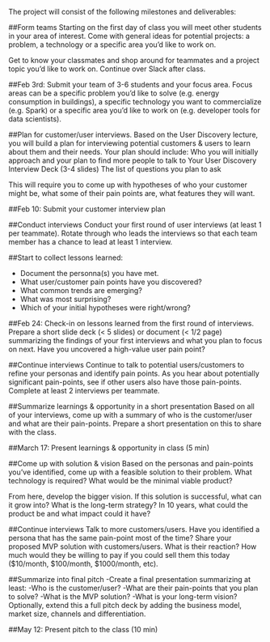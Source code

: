 The project will consist of the following milestones and deliverables:

##Form teams
Starting on the first day of class you will meet other students in your area of interest. Come with general ideas for potential projects: a problem, a technology or a specific area you’d like to work on.

Get to know your classmates and shop around for teammates and a project topic you’d like to work on. Continue over Slack after class.

##Feb 3rd: Submit your team of 3-6 students and your focus area.
Focus areas can be a specific problem you’d like to solve (e.g. energy consumption in buildings), a specific technology you want to commercialize (e.g. Spark) or a specific area you’d like to work on (e.g. developer tools for data scientists).

##Plan for customer/user interviews.
Based on the User Discovery lecture, you will build a plan for interviewing potential customers & users to learn about them and their needs. Your plan should include:
Who you will initially approach and your plan to find more people to talk to
Your User Discovery Interview Deck (3-4 slides)
The list of questions you plan to ask

This will require you to come up with hypotheses of who your customer might be, what some of their pain points are, what features they will want. 

##Feb 10: Submit your customer interview plan

##Conduct interviews
Conduct your first round of user interviews (at least 1 per teammate). Rotate through who leads the interviews so that each team member has a chance to lead at least 1 interview.

##Start to collect lessons learned:
- Document the personna(s) you have met.
- What user/customer pain points have you discovered?
- What common trends are emerging?
- What was most surprising?
- Which of your initial hypotheses were right/wrong?

##Feb 24: Check-in on lessons learned from the first round of interviews.
Prepare a short slide deck (< 5 slides) or document (< 1/2 page) summarizing the findings of your first interviews and what you plan to focus on next. Have you uncovered a high-value user pain point?

##Continue interviews
Continue to talk to potential users/customers to refine your personas and identify pain points. As you hear about potentially significant pain-points, see if other users also have those pain-points. Complete at least 2 interviews per teammate.

##Summarize learnings & opportunity in a short presentation
Based on all of your interviews, come up with a summary of who is the customer/user and what are their pain-points. Prepare a short presentation on this to share with the class.

##March 17: Present learnings & opportunity in class (5 min)

##Come up with solution & vision
Based on the personas and pain-points you’ve identified, come up with a feasible solution to their problem. What technology is required? What would be the minimal viable product?

From here, develop the bigger vision. If this solution is successful, what can it grow into? What is the long-term strategy? In 10 years, what could the product be and what impact could it have?

##Continue interviews
Talk to more customers/users. Have you identified a persona that has the same pain-point most of the time? Share your proposed MVP solution with customers/users. What is their reaction? How much would they be willing to pay if you could sell them this today ($10/month, $100/month, $1000/month, etc).

##Summarize into final pitch
-Create a final presentation summarizing at least:
-Who is the customer/user?
-What are their pain-points that you plan to solve?
-What is the MVP solution?
-What is your long-term vision?
Optionally, extend this a full pitch deck by adding the business model, market size, channels and differentiation. 

##May 12: Present pitch to the class (10 min)
